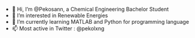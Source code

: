 - 👋 Hi, I’m @Pekosann, a Chemical Engineering Bachelor Student
- 👀 I’m interested in Renewable Energies
- 🌱 I’m currently learning MATLAB and Python for programming language
- 📫 Most active in Twitter : @pekolxng
